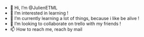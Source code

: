 - 👋 Hi, I’m @JulienETML
- 👀 I’m interested in learning !
- 🌱 I’m currently learning a lot of things, because i like be alive !
- 💞️ I’m looking to collaborate on trello with my friends !
- 📫 How to reach me, reach by mail 

<!---
JulienETML/JulienETML is a ✨ special ✨ repository because its `README.md` (this file) appears on your GitHub profile.
You can click the Preview link to take a look at your changes.
--->
